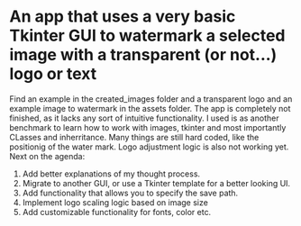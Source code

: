 # An app that uses a very basic Tkinter GUI to watermark a selected image with a transparent (or not...) logo or text

Find an example in the created_images folder and a transparent logo and an example image to watermark in the assets folder.
The app is completely not finished, as it lacks any sort of intuitive functionality. I used is as another benchmark to learn how to work with images, tkinter and most importantly CLasses and inherritance.
Many things are still hard coded, like the positionig of the water mark. Logo adjustment logic is also not working yet.
Next on the agenda:
1. Add better explanations of my thought process.
2. Migrate to another GUI, or use a Tkinter template for a better looking UI.
3. Add functionality that allows you to specify the save path.
4. Implement logo scaling logic based on image size
5. Add customizable functionality for fonts, color etc.
